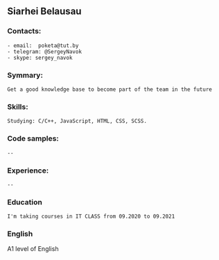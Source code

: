 ## Siarhei Belausau

### Contacts:
    - email:  poketa@tut.by
    - telegram: @SergeyNavok
    - skype: sergey_navok

### Symmary:
    Get a good knowledge base to become part of the team in the future

### Skills:
    Studying: C/C++, JavaScript, HTML, CSS, SCSS.

### Code samples:
    --

### Experience:
    --

### Education
    I'm taking courses in IT CLASS from 09.2020 to 09.2021

### English
A1 level of English